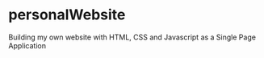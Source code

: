 # personalWebsite
Building my own website with HTML, CSS and Javascript as a Single Page Application
